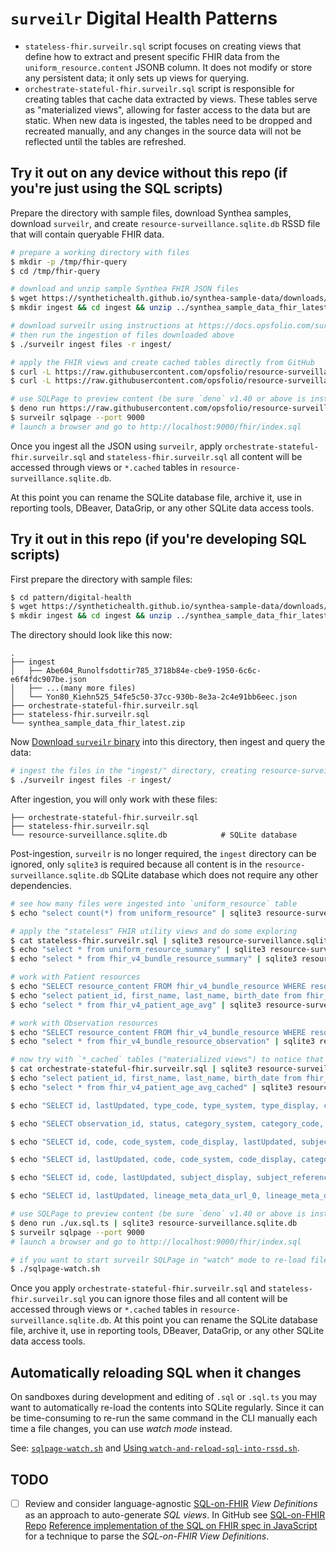 # `surveilr` Digital Health Patterns

- `stateless-fhir.surveilr.sql` script focuses on creating views that define how
  to extract and present specific FHIR data from the `uniform_resource.content`
  JSONB column. It does not modify or store any persistent data; it only sets up
  views for querying.
- `orchestrate-stateful-fhir.surveilr.sql` script is responsible for creating
  tables that cache data extracted by views. These tables serve as "materialized
  views", allowing for faster access to the data but are static. When new data
  is ingested, the tables need to be dropped and recreated manually, and any
  changes in the source data will not be reflected until the tables are
  refreshed.

## Try it out on any device without this repo (if you're just using the SQL scripts)

Prepare the directory with sample files, download Synthea samples, download
`surveilr`, and create `resource-surveillance.sqlite.db` RSSD file that will
contain queryable FHIR data.

```bash
# prepare a working directory with files
$ mkdir -p /tmp/fhir-query
$ cd /tmp/fhir-query

# download and unzip sample Synthea FHIR JSON files
$ wget https://synthetichealth.github.io/synthea-sample-data/downloads/latest/synthea_sample_data_fhir_latest.zip
$ mkdir ingest && cd ingest && unzip ../synthea_sample_data_fhir_latest.zip && cd ..

# download surveilr using instructions at https://docs.opsfolio.com/surveilr/how-to/installation-guide
# then run the ingestion of files downloaded above
$ ./surveilr ingest files -r ingest/

# apply the FHIR views and create cached tables directly from GitHub
$ curl -L https://raw.githubusercontent.com/opsfolio/resource-surveillance-commons/main/pattern/digital-health/stateless-fhir.surveilr.sql | sqlite3 resource-surveillance.sqlite.db
$ curl -L https://raw.githubusercontent.com/opsfolio/resource-surveillance-commons/main/pattern/digital-health/orchestrate-stateful-fhir.surveilr.sql | sqlite3 resource-surveillance.sqlite.db

# use SQLPage to preview content (be sure `deno` v1.40 or above is installed)
$ deno run https://raw.githubusercontent.com/opsfolio/resource-surveillance-commons/main/pattern/digital-health/ux.sql.ts | sqlite3 resource-surveillance.sqlite.db
$ surveilr sqlpage --port 9000
# launch a browser and go to http://localhost:9000/fhir/index.sql
```

Once you ingest all the JSON using `surveilr`, apply
`orchestrate-stateful-fhir.surveilr.sql` and `stateless-fhir.surveilr.sql` all
content will be accessed through views or `*.cached` tables in
`resource-surveillance.sqlite.db`.

At this point you can rename the SQLite database file, archive it, use in
reporting tools, DBeaver, DataGrip, or any other SQLite data access tools.

## Try it out in this repo (if you're developing SQL scripts)

First prepare the directory with sample files:

```bash
$ cd pattern/digital-health
$ wget https://synthetichealth.github.io/synthea-sample-data/downloads/latest/synthea_sample_data_fhir_latest.zip
$ mkdir ingest && cd ingest && unzip ../synthea_sample_data_fhir_latest.zip && cd ..
```

The directory should look like this now:

```
.
├── ingest
│   ├── Abe604_Runolfsdottir785_3718b84e-cbe9-1950-6c6c-e6f4fdc907be.json
│   ├── ...(many more files)
│   └── Yon80_Kiehn525_54fe5c50-37cc-930b-8e3a-2c4e91bb6eec.json
├── orchestrate-stateful-fhir.surveilr.sql
├── stateless-fhir.surveilr.sql
└── synthea_sample_data_fhir_latest.zip
```

Now
[Download `surveilr` binary](https://docs.opsfolio.com/surveilr/how-to/installation-guide/)
into this directory, then ingest and query the data:

```bash
# ingest the files in the "ingest/" directory, creating resource-surveillance.sqlite.db
$ ./surveilr ingest files -r ingest/
```

After ingestion, you will only work with these files:

```
├── orchestrate-stateful-fhir.surveilr.sql
├── stateless-fhir.surveilr.sql 
└── resource-surveillance.sqlite.db            # SQLite database
```

Post-ingestion, `surveilr` is no longer required, the `ingest` directory can be
ignored, only `sqlite3` is required because all content is in the
`resource-surveillance.sqlite.db` SQLite database which does not require any
other dependencies.

```bash
# see how many files were ingested into `uniform_resource` table
$ echo "select count(*) from uniform_resource" | sqlite3 resource-surveillance.sqlite.db

# apply the "stateless" FHIR utility views and do some exploring
$ cat stateless-fhir.surveilr.sql | sqlite3 resource-surveillance.sqlite.db
$ echo "select * from uniform_resource_summary" | sqlite3 resource-surveillance.sqlite.db -table
$ echo "select * from fhir_v4_bundle_resource_summary" | sqlite3 resource-surveillance.sqlite.db -table

# work with Patient resources
$ echo "SELECT resource_content FROM fhir_v4_bundle_resource WHERE resource_type = 'Patient' LIMIT 1" | sqlite3 resource-surveillance.sqlite.db -table
$ echo "select patient_id, first_name, last_name, birth_date from fhir_v4_bundle_resource_patient" | sqlite3 resource-surveillance.sqlite.db -table
$ echo "select * from fhir_v4_patient_age_avg" | sqlite3 resource-surveillance.sqlite.db -table

# work with Observation resources
$ echo "SELECT resource_content FROM fhir_v4_bundle_resource WHERE resource_type = 'Observation' LIMIT 1" | sqlite3 resource-surveillance.sqlite.db -table
$ echo "select * from fhir_v4_bundle_resource_observation" | sqlite3 resource-surveillance.sqlite.db -table

# now try with `*_cached` tables ("materialized views") to notice that performance is better
$ cat orchestrate-stateful-fhir.surveilr.sql | sqlite3 resource-surveillance.sqlite.db
$ echo "select patient_id, first_name, last_name, birth_date from fhir_v4_bundle_resource_patient_cached" | sqlite3 resource-surveillance.sqlite.db -table
$ echo "select * from fhir_v4_patient_age_avg_cached" | sqlite3 resource-surveillance.sqlite.db -table

$ echo "SELECT id, lastUpdated, type_code, type_system, type_display, class_code, class_system, class_display, period_start, period_end, status, subject_display, subject_reference, location, diagnosis_reference FROM fhir_v4_bundle_resource_encounter_cached" | sqlite3 resource-surveillance.sqlite.db -table

$ echo "SELECT observation_id, status, category_system, category_code, category_display, code_system, code, code_display, subject_reference FROM fhir_v4_bundle_resource_observation_cached" | sqlite3 resource-surveillance.sqlite.db -table

$ echo "SELECT id, code, code_system, code_display, lastUpdated, subject_display, subject_reference, encounter_display FROM fhir_v4_bundle_resource_condition_cached" | sqlite3 resource-surveillance.sqlite.db -table

$ echo "SELECT id, lastUpdated, code, code_system, code_display, category_code, category_code_system, category_code_display, intent FROM fhir_v4_bundle_resource_ServiceRequest_cached" | sqlite3 resource-surveillance.sqlite.db -table

$ echo "SELECT id, code, lastUpdated, subject_display, subject_reference, bodySite, encounter_display, encounter_reference FROM fhir_v4_bundle_resource_procedure_cached" | sqlite3 resource-surveillance.sqlite.db -table

$ echo "SELECT id, lastUpdated, lineage_meta_data_url_0, lineage_meta_data_value_0, lineage_meta_data_url_1 FROM fhir_v4_bundle_resource_practitioner_cached" | sqlite3 resource-surveillance.sqlite.db -table

# use SQLPage to preview content (be sure `deno` v1.40 or above is installed)
$ deno run ./ux.sql.ts | sqlite3 resource-surveillance.sqlite.db
$ surveilr sqlpage --port 9000
# launch a browser and go to http://localhost:9000/fhir/index.sql

# if you want to start surveilr SQLPage in "watch" mode to re-load files automatically
$ ./sqlpage-watch.sh
```

Once you apply `orchestrate-stateful-fhir.surveilr.sql` and
`stateless-fhir.surveilr.sql` you can ignore those files and all content will be
accessed through views or `*.cached` tables in
`resource-surveillance.sqlite.db`. At this point you can rename the SQLite
database file, archive it, use in reporting tools, DBeaver, DataGrip, or any
other SQLite data access tools.

## Automatically reloading SQL when it changes

On sandboxes during development and editing of `.sql` or `.sql.ts` you may want
to automatically re-load the contents into SQLite regularly. Since it can be
time-consuming to re-run the same command in the CLI manually each time a file
changes, you can use _watch mode_ instead.

See: [`sqlpage-watch.sh`](./sqlpage-watch.sh) and
[Using `watch-and-reload-sql-into-rssd.sh`](../../support/bin/sandbox-watch.md).

## TODO

- [ ] Review and consider language-agnostic
      [SQL-on-FHIR](https://build.fhir.org/ig/FHIR/sql-on-fhir-v2) _View
      Definitions_ as an approach to auto-generate _SQL views_. In GitHub see
      [SQL-on-FHIR Repo](https://github.com/FHIR/sql-on-fhir-v2)
      [Reference implementation of the SQL on FHIR spec in JavaScript](https://github.com/FHIR/sql-on-fhir-v2/tree/master/sof-js)
      for a technique to parse the _SQL-on-FHIR View Definitions_.
